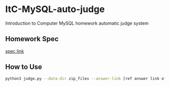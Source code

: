 # ItC-MySQL-auto-judge
Introduction to Computer MySQL homework automatic judge system

## Homework Spec
[spec link](https://hackmd.io/@18uoJVgyT9KMeCBZDWu9Ng/SJQv8TPAB)

## How to Use
```bash
python3 judge.py --data-dir zip_files --answer-link [ref answer link of Paiza] 
```
